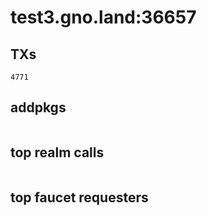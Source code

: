 # test3.gno.land:36657

## TXs
```
4771
```

## addpkgs
```
```

## top realm calls
```
```

## top faucet requesters
```
```

